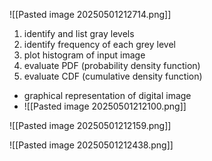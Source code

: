 ![[Pasted image 20250501212714.png]]
1. identify and list gray levels
2. identify frequency of each grey level
3. plot histogram of input image
4. evaluate PDF (probability density function)
5. evaluate CDF (cumulative density function)
- graphical representation of digital image
- ![[Pasted image 20250501212100.png]]

![[Pasted image 20250501212159.png]]

![[Pasted image 20250501212438.png]]

